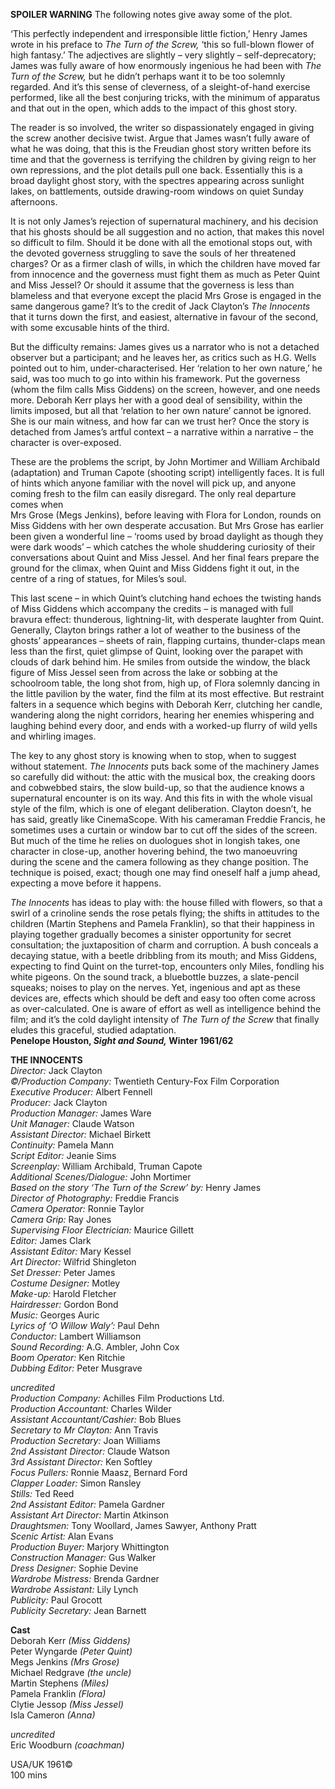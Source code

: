 
**SPOILER WARNING** The following notes give away some of the plot.

‘This perfectly independent and irresponsible little fiction,’ Henry James wrote in his preface to _The Turn of the Screw,_ ‘this so full-blown flower of high fantasy.’ The adjectives are slightly – very slightly – self-deprecatory; James was fully aware of how enormously ingenious he had been with _The Turn of the Screw,_ but he didn’t perhaps want it to be too solemnly regarded. And it’s this sense of cleverness, of a sleight-of-hand exercise performed, like all the best conjuring tricks, with the minimum of apparatus and that out in the open, which adds to the impact of this ghost story.

The reader is so involved, the writer so dispassionately engaged in giving the screw another decisive twist. Argue that James wasn’t fully aware of what he was doing, that this is the Freudian ghost story written before its time and that the governess is terrifying the children by giving reign to her own repressions, and the plot details pull one back. Essentially this is a broad daylight ghost story, with the spectres appearing across sunlight lakes, on battlements, outside drawing-room windows on quiet Sunday afternoons.

It is not only James’s rejection of supernatural machinery, and his decision that his ghosts should be all suggestion and no action, that makes this novel so difficult to film. Should it be done with all the emotional stops out, with the devoted governess struggling to save the souls of her threatened charges? Or as a firmer clash of wills, in which the children have moved far from innocence and the governess must fight them as much as Peter Quint and Miss Jessel? Or should it assume that the governess is less than blameless and that everyone except the placid Mrs Grose is engaged in the same dangerous game? It’s to the credit of Jack Clayton’s _The Innocents_ that it turns down the first, and easiest, alternative in favour of the second, with some excusable hints of the third.

But the difficulty remains: James gives us a narrator who is not a detached observer but a participant; and he leaves her, as critics such as H.G. Wells pointed out to him, under-characterised. Her ‘relation to her own nature,’ he said, was too much to go into within his framework. Put the governess (whom the film calls Miss Giddens) on the screen, however, and one needs more. Deborah Kerr plays her with a good deal of sensibility, within the limits imposed, but all that ‘relation to her own nature’ cannot be ignored. She is our main witness, and how far can we trust her? Once the story is detached from James’s artful context – a narrative within a narrative – the character is over-exposed.

These are the problems the script, by John Mortimer and William Archibald (adaptation) and Truman Capote (shooting script) intelligently faces. It is full of hints which anyone familiar with the novel will pick up, and anyone coming fresh to the film can easily disregard. The only real departure comes when  
Mrs Grose (Megs Jenkins), before leaving with Flora for London, rounds on Miss Giddens with her own desperate accusation. But Mrs Grose has earlier been given a wonderful line – ‘rooms used by broad daylight as though they were dark woods’ – which catches the whole shuddering curiosity of their conversations about Quint and Miss Jessel. And her final fears prepare the ground for the climax, when Quint and Miss Giddens fight it out, in the centre of a ring of statues, for Miles’s soul.

This last scene – in which Quint’s clutching hand echoes the twisting hands of Miss Giddens which accompany the credits – is managed with full bravura effect: thunderous, lightning-lit, with desperate laughter from Quint. Generally, Clayton brings rather a lot of weather to the business of the ghosts’ appearances – sheets of rain, flapping curtains, thunder-claps mean less than the first, quiet glimpse of Quint, looking over the parapet with clouds of dark behind him. He smiles from outside the window, the black figure of Miss Jessel seen from across the lake or sobbing at the schoolroom table, the long shot from, high up, of Flora solemnly dancing in the little pavilion by the water, find the film at its most effective. But restraint falters in a sequence which begins with Deborah Kerr, clutching her candle, wandering along the night corridors, hearing her enemies whispering and laughing behind every door, and ends with a worked-up flurry of wild yells and whirling images.

The key to any ghost story is knowing when to stop, when to suggest without statement. _The Innocents_ puts back some of the machinery James so carefully did without: the attic with the musical box, the creaking doors and cobwebbed stairs, the slow build-up, so that the audience knows a supernatural encounter is on its way. And this fits in with the whole visual style of the film, which is one of elegant deliberation. Clayton doesn’t, he has said, greatly like CinemaScope. With his cameraman Freddie Francis, he sometimes uses a curtain or window bar to cut off the sides of the screen. But much of the time he relies on duologues shot in longish takes, one character in close-up, another hovering behind, the two manoeuvring during the scene and the camera following as they change position. The technique is poised, exact; though one may find oneself half a jump ahead, expecting a move before it happens.

_The Innocents_ has ideas to play with: the house filled with flowers, so that a swirl of a crinoline sends the rose petals flying; the shifts in attitudes to the children (Martin Stephens and Pamela Franklin), so that their happiness in playing together gradually becomes a sinister opportunity for secret consultation; the juxtaposition of charm and corruption. A bush conceals a decaying statue, with a beetle dribbling from its mouth; and Miss Giddens, expecting to find Quint on the turret-top, encounters only Miles, fondling his white pigeons. On the sound track, a bluebottle buzzes, a slate-pencil squeaks; noises to play on the nerves. Yet, ingenious and apt as these devices are, effects which should be deft and easy too often come across as over-calculated. One is aware of effort as well as intelligence behind the film; and it’s the cold daylight intensity of _The Turn of the Screw_ that finally eludes this graceful, studied adaptation.<br>
**Penelope Houston, _Sight and Sound,_ Winter 1961/62**<br>

**THE INNOCENTS**<br>
_Director:_ Jack Clayton<br>
_©/Production Company:_ Twentieth Century-Fox Film Corporation<br>
_Executive Producer:_ Albert Fennell<br>
_Producer:_ Jack Clayton<br>
_Production Manager:_ James Ware<br>
_Unit Manager:_ Claude Watson<br>
_Assistant Director:_ Michael Birkett<br>
_Continuity:_ Pamela Mann<br>
_Script Editor:_ Jeanie Sims<br>
_Screenplay:_ William Archibald, Truman Capote<br>
_Additional Scenes/Dialogue:_ John Mortimer<br>
_Based on the story ‘The Turn of the Screw’ by:_ Henry James<br>
_Director of Photography:_ Freddie Francis<br>
_Camera Operator:_ Ronnie Taylor<br>
_Camera Grip:_ Ray Jones<br>
_Supervising Floor Electrician:_ Maurice Gillett<br>
_Editor:_ James Clark<br>
_Assistant Editor:_ Mary Kessel<br>
_Art Director:_ Wilfrid Shingleton<br>
_Set Dresser:_ Peter James<br>
_Costume Designer:_ Motley<br>
_Make-up:_ Harold Fletcher<br>
_Hairdresser:_ Gordon Bond<br>
_Music:_ Georges Auric<br>
_Lyrics of ‘O Willow Waly’:_ Paul Dehn<br>
_Conductor:_ Lambert Williamson<br>
_Sound Recording:_ A.G. Ambler, John Cox<br>
_Boom Operator:_ Ken Ritchie<br>
_Dubbing Editor:_ Peter Musgrave<br>

_uncredited_<br>
_Production Company:_ Achilles Film Productions Ltd.<br>
_Production Accountant:_ Charles Wilder<br>
_Assistant Accountant/Cashier:_ Bob Blues<br>
_Secretary to Mr Clayton:_ Ann Travis<br>
_Production Secretary:_ Joan Williams<br>
_2nd Assistant Director:_ Claude Watson<br>
_3rd Assistant Director:_ Ken Softley<br>
_Focus Pullers:_ Ronnie Maasz, Bernard Ford<br>
_Clapper Loader:_ Simon Ransley<br>
_Stills:_ Ted Reed<br>
_2nd Assistant Editor:_ Pamela Gardner<br>
_Assistant Art Director:_ Martin Atkinson<br>
_Draughtsmen:_ Tony Woollard, James Sawyer, Anthony Pratt<br>
_Scenic Artist:_ Alan Evans<br>
_Production Buyer:_ Marjory Whittington<br>
_Construction Manager:_ Gus Walker<br>
_Dress Designer:_ Sophie Devine<br>
_Wardrobe Mistress:_ Brenda Gardner<br>
_Wardrobe Assistant:_ Lily Lynch<br>
_Publicity:_ Paul Grocott<br>
_Publicity Secretary:_ Jean Barnett<br>

**Cast**<br>
Deborah Kerr _(Miss Giddens)_<br>
Peter Wyngarde _(Peter Quint)_<br>
Megs Jenkins _(Mrs Grose)_<br>
Michael Redgrave _(the uncle)_<br>
Martin Stephens _(Miles)_<br>
Pamela Franklin _(Flora)_<br>
Clytie Jessop _(Miss Jessel)_<br>
Isla Cameron _(Anna)_<br>

_uncredited_<br>
Eric Woodburn _(coachman)_<br>

USA/UK 1961©<br>
100 mins<br>
<!--stackedit_data:
eyJoaXN0b3J5IjpbNjM5OTg5Nzg0XX0=
-->